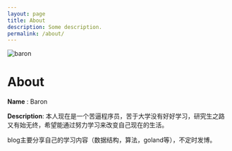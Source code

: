 ```yaml
---
layout: page
title: About
description: Some description.
permalink: /about/
---
```


<img itemprop="image" class="img-rounded" src="http://res.cloudinary.com/degzyaemb/image/upload/v1517214540/girl_ksxml9.jpg" alt="baron">

# About

**Name** : Baron

**Description**: 本人现在是一个苦逼程序员，苦于大学没有好好学习，研究生之路又有始无终，希望能通过努力学习来改变自己现在的生活。

blog主要分享自己的学习内容（数据结构，算法，goland等），不定时发博。